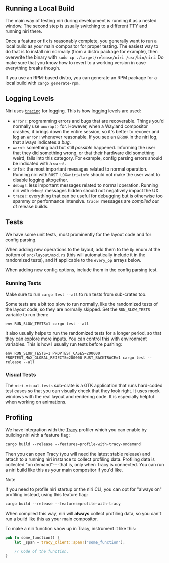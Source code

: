 ## Running a Local Build

The main way of testing niri during development is running it as a nested window. The second step is usually switching to a different TTY and running niri there.

Once a feature or fix is reasonably complete, you generally want to run a local build as your main compositor for proper testing. The easiest way to do that is to install niri normally (from a distro package for example), then overwrite the binary with `sudo cp ./target/release/niri /usr/bin/niri`. Do make sure that you know how to revert to a working version in case everything breaks though.

If you use an RPM-based distro, you can generate an RPM package for a local build with `cargo generate-rpm`.

## Logging Levels

Niri uses [`tracing`](https://lib.rs/crates/tracing) for logging. This is how logging levels are used:

- `error!`: programming errors and bugs that are recoverable. Things you'd normally use `unwrap()` for. However, when a Wayland compositor crashes, it brings down the entire session, so it's better to recover and log an `error!` whenever reasonable. If you see an `ERROR` in the niri log, that always indicates a *bug*.
- `warn!`: something bad but still *possible* happened. Informing the user that they did something wrong, or that their hardware did something weird, falls into this category. For example, config parsing errors should be indicated with a `warn!`.
- `info!`: the most important messages related to normal operation. Running niri with `RUST_LOG=niri=info` should not make the user want to disable logging altogether.
- `debug!`: less important messages related to normal operation. Running niri with `debug!` messages hidden should not negatively impact the UX.
- `trace!`: everything that can be useful for debugging but is otherwise too spammy or performance intensive. `trace!` messages are *compiled out* of release builds.

## Tests

We have some unit tests, most prominently for the layout code and for config parsing.

When adding new operations to the layout, add them to the `Op` enum at the bottom of `src/layout/mod.rs` (this will automatically include it in the randomized tests), and if applicable to the `every_op` arrays below.

When adding new config options, include them in the config parsing test.

### Running Tests

Make sure to run `cargo test --all` to run tests from sub-crates too.

Some tests are a bit too slow to run normally, like the randomized tests of the layout code, so they are normally skipped. Set the `RUN_SLOW_TESTS` variable to run them:

```
env RUN_SLOW_TESTS=1 cargo test --all
```

It also usually helps to run the randomized tests for a longer period, so that they can explore more inputs. You can control this with environment variables. This is how I usually run tests before pushing:

```
env RUN_SLOW_TESTS=1 PROPTEST_CASES=200000 PROPTEST_MAX_GLOBAL_REJECTS=200000 RUST_BACKTRACE=1 cargo test --release --all
```

### Visual Tests

The `niri-visual-tests` sub-crate is a GTK application that runs hard-coded test cases so that you can visually check that they look right. It uses mock windows with the real layout and rendering code. It is especially helpful when working on animations.

## Profiling

We have integration with the [Tracy](https://github.com/wolfpld/tracy) profiler which you can enable by building niri with a feature flag:

```
cargo build --release --features=profile-with-tracy-ondemand
```

Then you can open Tracy (you will need the latest stable release) and attach to a running niri instance to collect profiling data. Profiling data is collected "on demand"---that is, only when Tracy is connected. You can run a niri build like this as your main compositor if you'd like.

> [!NOTE]
> If you need to profile niri startup or the niri CLI, you can opt for "always on" profiling instead, using this feature flag:
>
> ```
> cargo build --release --features=profile-with-tracy
> ```
>
> When compiled this way, niri will **always** collect profiling data, so you can't run a build like this as your main compositor.

To make a niri function show up in Tracy, instrument it like this:

```rust
pub fn some_function() {
    let _span = tracy_client::span!("some_function");

    // Code of the function.
}
```
